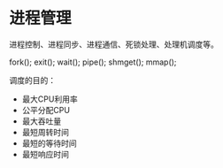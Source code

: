 # 进程管理

进程控制、进程同步、进程通信、死锁处理、处理机调度等。

fork(); exit(); wait();
pipe(); shmget(); mmap();


调度的目的：
* 最大CPU利用率
* 公平分配CPU
* 最大吞吐量
* 最短周转时间
* 最短的等待时间
* 最短响应时间
